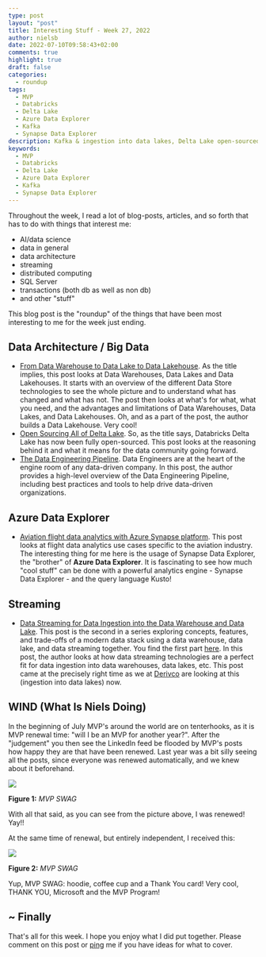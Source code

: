 ```yaml
---
type: post
layout: "post"
title: Interesting Stuff - Week 27, 2022
author: nielsb
date: 2022-07-10T09:58:43+02:00
comments: true
highlight: true
draft: false
categories:
  - roundup
tags:
  - MVP
  - Databricks
  - Delta Lake
  - Azure Data Explorer
  - Kafka
  - Synapse Data Explorer
description: Kafka & ingestion into data lakes, Delta Lake open-sourced, Niels renewed as MVP, and other interesting topics.
keywords:
  - MVP
  - Databricks
  - Delta Lake
  - Azure Data Explorer
  - Kafka
  - Synapse Data Explorer   
---
```


Throughout the week, I read a lot of blog-posts, articles, and so forth that has to do with things that interest me:

* AI/data science
* data in general
* data architecture
* streaming
* distributed computing
* SQL Server
* transactions (both db as well as non db)
* and other "stuff"

This blog post is the "roundup" of the things that have been most interesting to me for the week just ending.

<!--more-->

## Data Architecture / Big Data

* [From Data Warehouse to Data Lake to Data Lakehouse][1]. As the title implies, this post looks at Data Warehouses, Data Lakes and Data Lakehouses. It starts with an overview of the different Data Store technologies to see the whole picture and to understand what has changed and what has not. The post then looks at what's for what, what you need, and the advantages and limitations of Data Warehouses, Data Lakes, and Data Lakehouses. Oh, and as a part of the post, the author builds a Data Lakehouse. Very cool!
* [Open Sourcing All of Delta Lake][2]. So, as the title says, Databricks Delta Lake has now been fully open-sourced. This post looks at the reasoning behind it and what it means for the data community going forward.
* [The Data Engineering Pipeline][3]. Data Engineers are at the heart of the engine room of any data-driven company. In this post, the author provides a high-level overview of the Data Engineering Pipeline, including best practices and tools to help drive data-driven organizations.

## Azure Data Explorer

* [Aviation flight data analytics with Azure Synapse platform][4]. This post looks at flight data analytics use cases specific to the aviation industry. The interesting thing for me here is the usage of Synapse Data Explorer, the "brother" of **Azure Data Explorer**. It is fascinating to see how much "cool stuff" can be done with a powerful analytics engine - Synapse Data Explorer - and the query language Kusto!

## Streaming

* [Data Streaming for Data Ingestion into the Data Warehouse and Data Lake][5]. This post is the second in a series exploring concepts, features, and trade-offs of a modern data stack using a data warehouse, data lake, and data streaming together. You find the first part [here][6]. In this post, the author looks at how data streaming technologies are a perfect fit for data ingestion into data warehouses, data lakes, etc. This post came at the precisely right time as we at [Derivco](/derivco) are looking at this (ingestion into data lakes) now.

## WIND (What Is Niels Doing)

In the beginning of July MVP's around the world are on tenterhooks, as it is MVP renewal time: "will I be an MVP for another year?". After the "judgement" you then see the LinkedIn feed be flooded by MVP's posts how happy they are that have been renewed. Last year was a bit silly seeing all the posts, since everyone was renewed automatically, and we knew about it beforehand.

![](/images/posts/mvp-renewal-2022-2.png)

**Figure 1:** *MVP SWAG*

With all that said, as you can see from the picture above, I was renewed! Yay!! 

At the same time of renewal, but entirely independent, I received this:

![](/images/posts/mvp-swag-2022-1.jpg)

**Figure 2:** *MVP SWAG*

Yup, MVP SWAG: hoodie, coffee cup and a Thank You card! Very cool, THANK YOU, Microsoft and the MVP Program!

## ~ Finally

That's all for this week. I hope you enjoy what I did put together. Please comment on this post or [ping][ma] me if you have ideas for what to cover.

[ma]: mailto:niels.it.berglund@gmail.com
[mp]: https://blog.acolyer.org
[iq]: https://www.infoq.com/
[ew]: http://sqlonice.com/
[re]: http://blog.revolutionanalytics.com
[sqsk]: https://www.sqlskills.com
[mdaveyblog]: https://mdavey.wordpress.com/
[charlblog]: https://charlla.com/

[jovpop]: https://twitter.com/JovanPop_MSFT
[bobw]: https://twitter.com/bobwardms
[revod]: https://twitter.com/revodavid
[lonny]: https://twitter.com/sqL_handLe
[ewtw]: https://twitter.com/sqlOnIce
[buckw]: https://twitter.com/BuckWoodyMSFT
[mattw]: https://twitter.com/matthewwarren
[murba]: https://twitter.com/muratdemirbas
[daveda]: https://twitter.com/davidthecoder
[adcol]: https://twitter.com/adriancolyer
[jesrod]: https://twitter.com/jrdothoughts
[tomaz]: https://twitter.com/tomaz_tsql
[dataart]: https://twitter.com/dataartisans
[luis]: https://twitter.com/luis_de_sousa
[benstop]: https://twitter.com/benstopford
[conflu]: https://twitter.com/confluentinc
[tylert]: https://twitter.com/tyler_treat
[andrewng]: https://twitter.com/AndrewYNg
[lawr]: https://twitter.com/bytezn
[jue]: https://twitter.com/b0rk
[yan]: https://twitter.com/theburningmonk
[danny]: https://twitter.com/g9yuayon
[rmoff]: https://twitter.com/rmoff
[ryansw]: https://twitter.com/ryanswanstrom
[pabloc]: https://twitter.com/pabloc_ds
[mklep]: https://twitter.com/martinkl
[mdavey]: https://twitter.com/matt_davey
[jboner]: https://twitter.com/jboner
[joeduff]: https://twitter.com/funcOfJoe
[charl]: https://twitter.com/charllamprecht
[dbricks]: https://twitter.com/databricks
[adsit]: https://twitter.com/SitnikAdam
[vicky]: https://twitter.com/vickyharp
[dscentral]: https://twitter.com/DataScienceCtrl
[natemc]: https://twitter.com/natemcmaster
[ads]: https://twitter.com/azuredatastudio
[travw]: https://twitter.com/radtravis
[emilk]: https://twitter.com/IsTheArchitect
[netflx]: https://netflixtechblog.com/

[1]: https://towardsdatascience.com/from-data-warehouse-to-data-lake-to-data-lakehouse-44ca03e0d624
[2]: https://databricks.com/blog/2022/06/30/open-sourcing-all-of-delta-lake.html
[3]: https://pub.towardsai.net/the-data-engineering-pipeline-6f7a306fcfdc
[4]: https://www.linkedin.com/pulse/aviation-flight-data-analytics-azure-synapse-platform-debananda-ghosh/
[5]: https://www.kai-waehner.de/blog/2022/07/05/data-streaming-for-data-ingestion-into-data-warehouse-and-data-lake/
[6]: https://www.kai-waehner.de/blog/2022/06/27/data-warehouse-vs-data-lake-vs-data-streaming-friends-enemies-frenemies/
